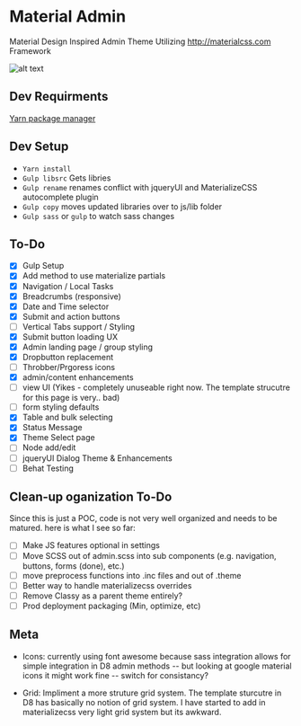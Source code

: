 # Material Admin
Material Design Inspired Admin Theme Utilizing http://materialcss.com Framework

![alt text][logo]

[logo]: https://github.com/briancwald/material_admin/blob/8.x-1.x/images/screenshot.png "Drupal Material Admin"

## Dev Requirments 
[Yarn package manager](https://yarnpkg.com)

## Dev Setup 
 - `Yarn install`
 - `Gulp libsrc` Gets libries
 - `Gulp rename` renames conflict with jqueryUI and MaterializeCSS autocomplete plugin
 - `Gulp copy` moves updated libraries over to js/lib folder
 - `Gulp sass` or `gulp` to watch sass changes

## To-Do
- [x] Gulp Setup
- [x] Add method to use materialize partials
- [x] Navigation / Local Tasks
- [x] Breadcrumbs (responsive)
- [x] Date and Time selector
- [x] Submit and action buttons
- [ ] Vertical Tabs support / Styling
- [x] Submit button loading UX
- [x] Admin landing page / group styling
- [x] Dropbutton replacement
- [ ] Throbber/Prgoress icons
- [x] admin/content enhancements 
- [ ] view UI (Yikes - completely unuseable right now. The template strucutre for this page is very.. bad)
- [ ] form styling defaults
- [x] Table and bulk selecting
- [x] Status Message
- [x] Theme Select page
- [ ] Node add/edit
- [ ] jqueryUI Dialog Theme & Enhancements
- [ ] Behat Testing

## Clean-up oganization To-Do
Since this is just a POC, code is not very well organized and needs to be matured. here is what I see so far:

- [ ] Make JS features optional in settings
- [ ] Move SCSS out of admin.scss into sub components (e.g. navigation, buttons, forms (done), etc.)
- [ ] move preprocess functions into .inc files and out of .theme
- [ ] Better way to handle materializecss overrides
- [ ] Remove Classy as a parent theme entirely?
- [ ] Prod deployment packaging (Min, optimize, etc)

## Meta

- Icons: currently using font awesome because sass integration allows for simple integration in D8 admin methods -- but looking at google material icons it might work fine -- switch for consistancy?

- Grid: Impliment a more struture grid system. The template sturcutre in D8 has basically no notion of grid system. I have started to add in materializecss very light grid system but its awkward.





